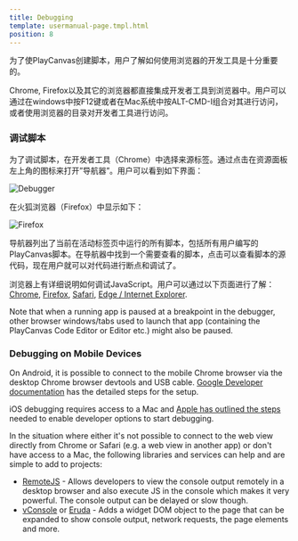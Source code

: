```yaml
---
title: Debugging
template: usermanual-page.tmpl.html
position: 8
---
```


为了使PlayCanvas创建脚本，用户了解如何使用浏览器的开发工具是十分重要的。

Chrome, Firefox以及其它的浏览器都直接集成开发者工具到浏览器中。用户可以通过在windows中按F12键或者在Mac系统中按ALT-CMD-I组合对其进行访问，或者使用浏览器的目录对开发者工具进行访问。

### 调试脚本

为了调试脚本，在开发者工具（Chrome）中选择来源标签。通过点击在资源面板左上角的图标来打开”导航器”。用户可以看到如下界面：

![Debugger][1]

在火狐浏览器（Firefox）中显示如下：

![Firefox][2]

导航器列出了当前在活动标签页中运行的所有脚本，包括所有用户编写的PlayCanvas脚本。在导航器中找到一个需要查看的脚本，点击可以查看脚本的源代码，现在用户就可以对代码进行断点和调试了。

浏览器上有详细说明如何调试JavaScript。用户可以通过以下页面进行了解：[Chrome][3], [Firefox][4], [Safari][5], [Edge / Internet Explorer][6].

<div class="alert alert-info">
Note that when a running app is paused at a breakpoint in the debugger, other browser windows/tabs used to launch that app (containing the PlayCanvas Code Editor or Editor etc.) might also be paused.
</div>

### Debugging on Mobile Devices

On Android, it is possible to connect to the mobile Chrome browser via the desktop Chrome browser devtools and USB cable. [Google Developer documentation][7] has the detailed steps for the setup.

iOS debugging requires access to a Mac and [Apple has outlined the steps][8] needed to enable developer options to start debugging.

In the situation where either it's not possible to connect to the web view directly from Chrome or Safari (e.g. a web view in another app) or don't have access to a Mac, the following libraries and services can help and are simple to add to projects:

* [RemoteJS][9] - Allows developers to view the console output remotely in a desktop browser and also execute JS in the console which makes it very powerful. The console output can be delayed or slow though.
* [vConsole][10] or [Eruda][11] - Adds a widget DOM object to the page that can be expanded to show console output, network requests, the page elements and more.

[1]: /images/user-manual/scripting/debugger-chrome.jpg
[2]: /images/user-manual/scripting/debugger-firefox.jpg
[3]: https://developers.google.com/web/tools/chrome-devtools/javascript
[4]: https://developer.mozilla.org/en-US/docs/Tools/Debugger
[5]: https://developer.apple.com/safari/tools/
[6]: https://docs.microsoft.com/en-us/microsoft-edge/devtools-guide/debugger
[7]: https://developer.chrome.com/docs/devtools/remote-debugging/
[8]: https://webkit.org/web-inspector/enabling-web-inspector/
[9]: https://remotejs.com/
[10]: https://github.com/Tencent/vConsole
[11]: https://github.com/liriliri/eruda

